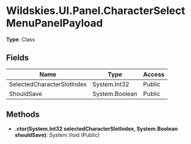 ﻿# Wildskies.UI.Panel.CharacterSelectMenuPanelPayload

**Type**: Class

## Fields

| Name | Type | Access |
|------|------|--------|
| SelectedCharacterSlotIndex | System.Int32 | Public |
| ShouldSave | System.Boolean | Public |

## Methods

- **.ctor(System.Int32 selectedCharacterSlotIndex, System.Boolean shouldSave)**: System.Void (Public)

